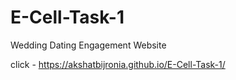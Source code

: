 # E-Cell-Task-1
Wedding Dating Engagement Website

click - https://akshatbijronia.github.io/E-Cell-Task-1/
